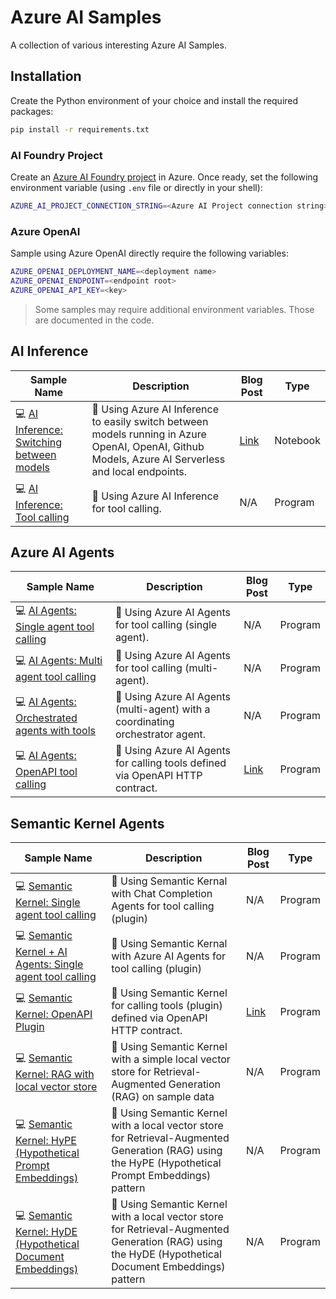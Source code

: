# Azure AI Samples

A collection of various interesting Azure AI Samples.

## Installation

Create the Python environment of your choice and install the required packages:

```bash
pip install -r requirements.txt
```

### AI Foundry Project

Create an [Azure AI Foundry project](https://learn.microsoft.com/en-us/azure/ai-foundry/how-to/create-projects?tabs=ai-studio) in Azure. Once ready, set the following environment variable (using `.env` file or directly in your shell):

```bash
AZURE_AI_PROJECT_CONNECTION_STRING=<Azure AI Project connection string>
```

### Azure OpenAI

Sample using Azure OpenAI directly require the following variables:

```bash
AZURE_OPENAI_DEPLOYMENT_NAME=<deployment name>
AZURE_OPENAI_ENDPOINT=<endpoint root>
AZURE_OPENAI_API_KEY=<key>
```

> Some samples may require additional environment variables. Those are documented in the code.

## AI Inference

| Sample Name | Description | Blog Post | Type |
|-------------|-------------|-----------|------|
| 💻 [AI Inference: Switching between models](./azure-ai-inference/model-switching/) | 📝 Using Azure AI Inference to easily switch between models running in Azure OpenAI, OpenAI, Github Models, Azure AI Serverless and local endpoints. | [Link](https://www.strathweb.com/2024/11/simplifying-the-ai-workflow-access-different-types-of-model-deployments-with-azure-ai-inference/) | Notebook |
| 💻 [AI Inference: Tool calling](./azure-ai-inference/model-switching/) | 📝 Using Azure AI Inference for tool calling. | N/A | Program |

## Azure AI Agents

| Sample Name | Description | Blog Post | Type |
|-------------|-------------|-----------|------|
| 💻 [AI Agents: Single agent tool calling](./azure-ai-agents/tool-calling/) | 📝 Using Azure AI Agents for tool calling (single agent). | N/A | Program |
| 💻 [AI Agents: Multi agent tool calling](./azure-ai-agents/multi-agent-tool-calling/) | 📝 Using Azure AI Agents for tool calling (multi-agent). | N/A | Program |
| 💻 [AI Agents: Orchestrated agents with tools](./azure-ai-agents/multi-agent-orchestrated-tool-calling/) | 📝 Using Azure AI Agents (multi-agent) with a coordinating orchestrator agent. | N/A | Program |
| 💻 [AI Agents: OpenAPI tool calling](./azure-ai-agents/openapi-tool/) | 📝 Using Azure AI Agents for calling tools defined via OpenAPI HTTP contract. | [Link](https://www.strathweb.com/2025/06/ai-agents-with-openapi-tools-part-2-azure-ai-foundry/) | Program |

## Semantic Kernel Agents

| Sample Name | Description | Blog Post | Type |
|-------------|-------------|-----------|------|
| 💻 [Semantic Kernel: Single agent tool calling](./semantic-kernel/chatcompletions-plugin/) | 📝 Using Semantic Kernal with Chat Completion Agents for tool calling (plugin) | N/A | Program |
| 💻 [Semantic Kernel + AI Agents: Single agent tool calling](./semantic-kernel/azure-ai-agents-plugin/) | 📝 Using Semantic Kernal with Azure AI Agents for tool calling (plugin) | N/A | Program |
| 💻 [Semantic Kernel: OpenAPI Plugin](./semantic-kernel/openapi-plugin/) | 📝 Using Semantic Kernel for calling tools (plugin) defined via OpenAPI HTTP contract. | [Link](https://www.strathweb.com/2025/06/ai-agents-with-openapi-tools-part-1-semantic-kernel/) | Program |
| 💻 [Semantic Kernel: RAG with local vector store](./semantic-kernel/chatcompletions-agent-rag/) | 📝 Using Semantic Kernel with a simple local vector store for Retrieval-Augmented Generation (RAG) on sample data | N/A | Program |
| 💻 [Semantic Kernel: HyPE (Hypothetical Prompt Embeddings)](./semantic-kernel/chatcompletions-agent-hype-rag/) | 📝 Using Semantic Kernel with a local vector store for Retrieval-Augmented Generation (RAG) using the HyPE (Hypothetical Prompt Embeddings) pattern | N/A | Program | 
| 💻 [Semantic Kernel: HyDE (Hypothetical Document Embeddings)](./semantic-kernel/chatcompletions-agent-hyde-rag/) | 📝 Using Semantic Kernel with a local vector store for Retrieval-Augmented Generation (RAG) using the HyDE (Hypothetical Document Embeddings) pattern | N/A | Program | 